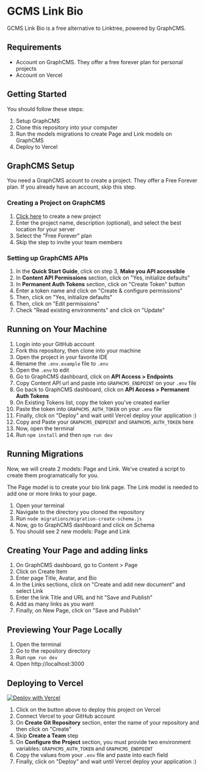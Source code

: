 # GCMS Link Bio

GCMS Link Bio is a free alternative to Linktree, powered by GraphCMS.

## Requirements

- Account on GraphCMS. They offer a free forever plan for personal projects
- Account on Vercel

## Getting Started

You should follow these steps:

1. Setup GraphCMS
2. Clone this repository into your computer
3. Run the models migrations to create Page and Link models on GraphCMS
4. Deploy to Vercel

## GraphCMS Setup

You need a GraphCMS acount to create a project. They offer a Free Forever plan.
If you already have an account, skip this step.
### Creating a Project on GraphCMS

1. [Click here](https://app.graphcms.com/create) to create a new project
2. Enter the project name, description (optional), and select the best location for your server
3. Select the "Free Forever" plan
4. Skip the step to invite your team members

### Setting up GraphCMS APIs

1. In the **Quick Start Guide**, click on step 3, **Make you API accessible**
2. In **Content API Permissions** section, click on "Yes, initialize defaults"
3. In **Permanent Auth Tokens** section, click on "Create Token" button
4. Enter a token name and click on "Create & configure permissions"
5. Then, click on "Yes, initialize defaults"
6. Then, click on "Edit permissions"
7. Check "Read existing environments" and click on "Update"

## Running on Your Machine

1. Login into your GitHub account
2. Fork this repository, then clone into your machine
3. Open the project in your favorite IDE
4. Rename the `.env.example` file to `.env`
5. Open the `.env` to edit
6. Go to GraphCMS dashboard, click on **API Access > Endpoints**
7. Copy Content API url and paste into `GRAPHCMS_ENDPOINT` on your `.env` file
8.  Go back to GraphCMS dashboard, click on **API Access > Permanent Auth Tokens**
9.  On Existing Tokens list, copy the token you've created earlier
10. Paste the token into `GRAPHCMS_AUTH_TOKEN` on your `.env` file
11. Finally, click on "Deploy" and wait until Vercel deploy your application :)
12. Copy and Paste your `GRAPHCMS_ENDPOINT` and `GRAPHCMS_AUTH_TOKEN` here
13. Now, open the terminal
14. Run `npm install` and then `npm run dev`

## Running Migrations

Now, we will create 2 models: Page and Link. We've created a script to create them programatically for you.

The Page model is to create your bio link page. The Link model is needed to add one or more links to your page. 

1. Open your terminal
2. Navigate to the directory you cloned the repository
3. Run `node migrations/migration-create-schema.js`
4. Now, go to GraphCMS dashboard and click on Schema
5. You should see 2 new models: Page and Link

## Creating Your Page and adding links

1. On GraphCMS dashboard, go to Content > Page
2. Click on Create Item
3. Enter page Title, Avatar, and Bio
4. In the Links sections, click on "Create and add new document" and select Link
5. Enter the link Title and URL and hit "Save and Publish"
6. Add as many links as you want
7. Finally, on New Page, click on "Save and Publish"

## Previewing Your Page Locally

1. Open the terminal
2. Go to the repository directory
3. Run `npm run dev`
4. Open http://localhost:3000

## Deploying to Vercel

[![Deploy with Vercel](https://vercel.com/button)](https://vercel.com/new/clone?repository-url=https%3A%2F%2Fgithub.com%2Fcastroalves%2Fgcms-link-bio&env=GRAPHCMS_AUTH_TOKEN,GRAPHCMS_ENDPOINT)

1. Click on the button above to deploy this project on Vercel
2. Connect Vercel to your GitHub account
3. On **Create Git Repository** section, enter the name of your repository and then click on "Create"
4. Skip **Create a Team** step
5. On **Configure the Project** section, you must provide two environment variables: `GRAPHCMS_AUTH_TOKEN` and `GRAPHCMS_ENDPOINT`
8. Copy the values from your `.env` file and paste into each field
12. Finally, click on "Deploy" and wait until Vercel deploy your application :)


